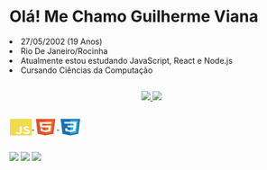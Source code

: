 <h1>Olá! Me Chamo Guilherme Viana</h1>
<li>27/05/2002 (19 Anos)</li>
<li>Rio De Janeiro/Rocinha</li>

<li>Atualmente estou estudando JavaScript, React e Node.js</li>
<li>Cursando Ciências da Computação</li>

##

<div align="center">
  <a href="https://github.com/MermeMld">
  <img height="180em" src="https://github-readme-stats.vercel.app/api?username=MermeMld&show_icons=true&theme=dark&include_all_commits=true&count_private=true"/>
  <img height="180em" src="https://github-readme-stats.vercel.app/api/top-langs/?username=MermeMld&layout=compact&langs_count=7&theme=dark"/>
</div>
 
  ##
  <img align="center" alt="Merme-Js" height="30" width="40" src="https://raw.githubusercontent.com/devicons/devicon/master/icons/javascript/javascript-plain.svg">
  <img align="center" alt="Merme-HTML" height="30" width="40" src="https://raw.githubusercontent.com/devicons/devicon/master/icons/html5/html5-original.svg">
  <img align="center" alt="Merme-CSS" height="30" width="40" src="https://raw.githubusercontent.com/devicons/devicon/master/icons/css3/css3-original.svg">
  
  ##
  <div>
    
  <a href="https://instagram.com/Merme_viana" target="_blank"><img src="https://img.shields.io/badge/-Instagram-%23E4405F?style=for-the-badge&logo=instagram&logoColor=white" target="_blank"></a>
    <a href = "merme.silva.viana@gmail.com"><img src="https://img.shields.io/badge/-Gmail-%23333?style=for-the-badge&logo=gmail&logoColor=white" target="_blank"></a>
    <a href="https://www.linkedin.com/in/guilherme-viana-990791198/" target="_blank"><img src="https://img.shields.io/badge/-LinkedIn-%230077B5?style=for-the-badge&logo=linkedin&logoColor=white" target="_blank"></a>
  </div>  
